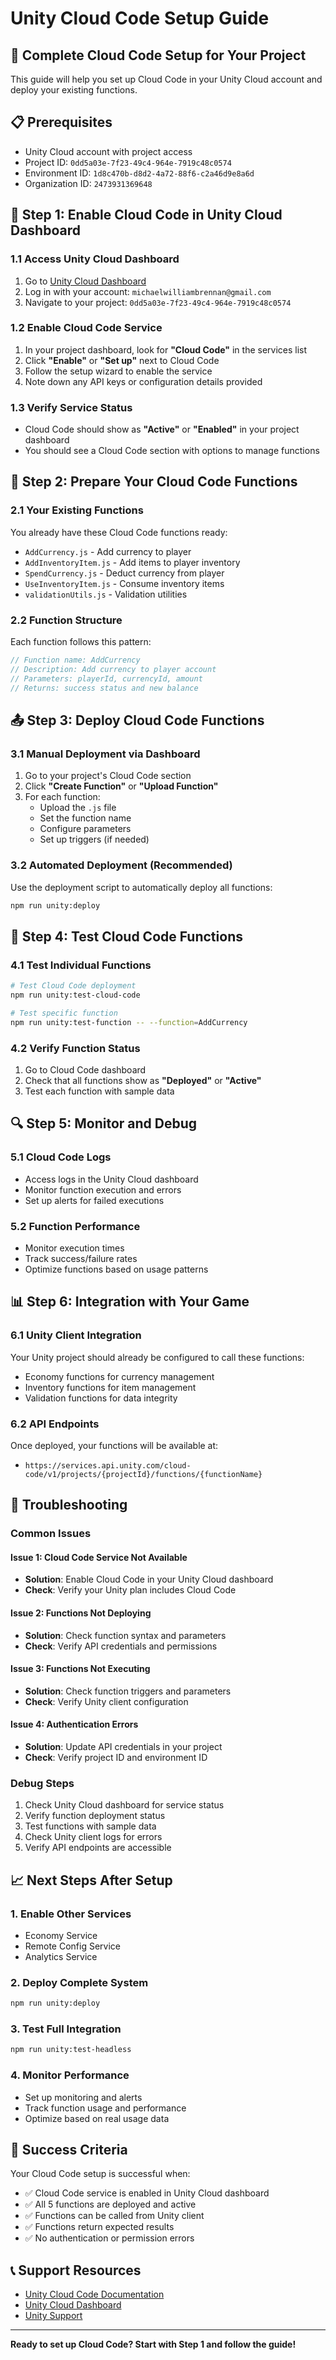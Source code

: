 # Unity Cloud Code Setup Guide

## 🎯 **Complete Cloud Code Setup for Your Project**

This guide will help you set up Cloud Code in your Unity Cloud account and deploy your existing functions.

## 📋 **Prerequisites**

- Unity Cloud account with project access
- Project ID: `0dd5a03e-7f23-49c4-964e-7919c48c0574`
- Environment ID: `1d8c470b-d8d2-4a72-88f6-c2a46d9e8a6d`
- Organization ID: `2473931369648`

## 🚀 **Step 1: Enable Cloud Code in Unity Cloud Dashboard**

### **1.1 Access Unity Cloud Dashboard**
1. Go to [Unity Cloud Dashboard](https://cloud.unity.com)
2. Log in with your account: `michaelwilliambrennan@gmail.com`
3. Navigate to your project: `0dd5a03e-7f23-49c4-964e-7919c48c0574`

### **1.2 Enable Cloud Code Service**
1. In your project dashboard, look for **"Cloud Code"** in the services list
2. Click **"Enable"** or **"Set up"** next to Cloud Code
3. Follow the setup wizard to enable the service
4. Note down any API keys or configuration details provided

### **1.3 Verify Service Status**
- Cloud Code should show as **"Active"** or **"Enabled"** in your project dashboard
- You should see a Cloud Code section with options to manage functions

## 🔧 **Step 2: Prepare Your Cloud Code Functions**

### **2.1 Your Existing Functions**
You already have these Cloud Code functions ready:
- `AddCurrency.js` - Add currency to player
- `AddInventoryItem.js` - Add items to player inventory
- `SpendCurrency.js` - Deduct currency from player
- `UseInventoryItem.js` - Consume inventory items
- `validationUtils.js` - Validation utilities

### **2.2 Function Structure**
Each function follows this pattern:
```javascript
// Function name: AddCurrency
// Description: Add currency to player account
// Parameters: playerId, currencyId, amount
// Returns: success status and new balance
```

## 📤 **Step 3: Deploy Cloud Code Functions**

### **3.1 Manual Deployment via Dashboard**
1. Go to your project's Cloud Code section
2. Click **"Create Function"** or **"Upload Function"**
3. For each function:
   - Upload the `.js` file
   - Set the function name
   - Configure parameters
   - Set up triggers (if needed)

### **3.2 Automated Deployment (Recommended)**
Use the deployment script to automatically deploy all functions:

```bash
npm run unity:deploy
```

## 🧪 **Step 4: Test Cloud Code Functions**

### **4.1 Test Individual Functions**
```bash
# Test Cloud Code deployment
npm run unity:test-cloud-code

# Test specific function
npm run unity:test-function -- --function=AddCurrency
```

### **4.2 Verify Function Status**
1. Go to Cloud Code dashboard
2. Check that all functions show as **"Deployed"** or **"Active"**
3. Test each function with sample data

## 🔍 **Step 5: Monitor and Debug**

### **5.1 Cloud Code Logs**
- Access logs in the Unity Cloud dashboard
- Monitor function execution and errors
- Set up alerts for failed executions

### **5.2 Function Performance**
- Monitor execution times
- Track success/failure rates
- Optimize functions based on usage patterns

## 📊 **Step 6: Integration with Your Game**

### **6.1 Unity Client Integration**
Your Unity project should already be configured to call these functions:
- Economy functions for currency management
- Inventory functions for item management
- Validation functions for data integrity

### **6.2 API Endpoints**
Once deployed, your functions will be available at:
- `https://services.api.unity.com/cloud-code/v1/projects/{projectId}/functions/{functionName}`

## 🚨 **Troubleshooting**

### **Common Issues**

#### **Issue 1: Cloud Code Service Not Available**
- **Solution**: Enable Cloud Code in your Unity Cloud dashboard
- **Check**: Verify your Unity plan includes Cloud Code

#### **Issue 2: Functions Not Deploying**
- **Solution**: Check function syntax and parameters
- **Check**: Verify API credentials and permissions

#### **Issue 3: Functions Not Executing**
- **Solution**: Check function triggers and parameters
- **Check**: Verify Unity client configuration

#### **Issue 4: Authentication Errors**
- **Solution**: Update API credentials in your project
- **Check**: Verify project ID and environment ID

### **Debug Steps**
1. Check Unity Cloud dashboard for service status
2. Verify function deployment status
3. Test functions with sample data
4. Check Unity client logs for errors
5. Verify API endpoints are accessible

## 📈 **Next Steps After Setup**

### **1. Enable Other Services**
- Economy Service
- Remote Config Service
- Analytics Service

### **2. Deploy Complete System**
```bash
npm run unity:deploy
```

### **3. Test Full Integration**
```bash
npm run unity:test-headless
```

### **4. Monitor Performance**
- Set up monitoring and alerts
- Track function usage and performance
- Optimize based on real usage data

## 🎯 **Success Criteria**

Your Cloud Code setup is successful when:
- ✅ Cloud Code service is enabled in Unity Cloud dashboard
- ✅ All 5 functions are deployed and active
- ✅ Functions can be called from Unity client
- ✅ Functions return expected results
- ✅ No authentication or permission errors

## 📞 **Support Resources**

- [Unity Cloud Code Documentation](https://docs.unity.com/cloud-code/)
- [Unity Cloud Dashboard](https://cloud.unity.com)
- [Unity Support](https://support.unity.com)

---

**Ready to set up Cloud Code? Start with Step 1 and follow the guide!**